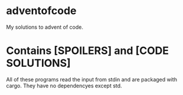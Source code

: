 # adventofcode

My solutions to advent of code.

# Contains [SPOILERS] and [CODE SOLUTIONS]

All of these programs read the input from stdin and are packaged with cargo. They have no dependencyes except std.
